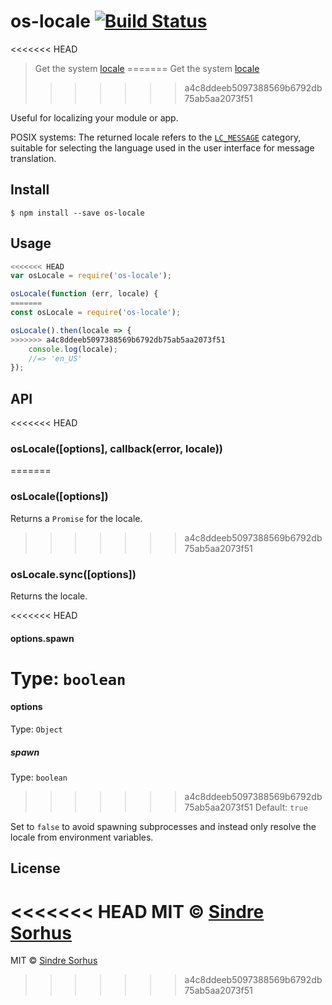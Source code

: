# os-locale [![Build Status](https://travis-ci.org/sindresorhus/os-locale.svg?branch=master)](https://travis-ci.org/sindresorhus/os-locale)

<<<<<<< HEAD
> Get the system [locale](http://en.wikipedia.org/wiki/Locale)
=======
> Get the system [locale](https://en.wikipedia.org/wiki/Locale_(computer_software))
>>>>>>> a4c8ddeeb5097388569b6792db75ab5aa2073f51

Useful for localizing your module or app.

POSIX systems: The returned locale refers to the [`LC_MESSAGE`](http://www.gnu.org/software/libc/manual/html_node/Locale-Categories.html#Locale-Categories) category, suitable for selecting the language used in the user interface for message translation.


## Install

```
$ npm install --save os-locale
```


## Usage

```js
<<<<<<< HEAD
var osLocale = require('os-locale');

osLocale(function (err, locale) {
=======
const osLocale = require('os-locale');

osLocale().then(locale => {
>>>>>>> a4c8ddeeb5097388569b6792db75ab5aa2073f51
	console.log(locale);
	//=> 'en_US'
});
```


## API

<<<<<<< HEAD
### osLocale([options], callback(error, locale))
=======
### osLocale([options])

Returns a `Promise` for the locale.
>>>>>>> a4c8ddeeb5097388569b6792db75ab5aa2073f51

### osLocale.sync([options])

Returns the locale.

<<<<<<< HEAD
#### options.spawn

Type: `boolean`  
=======
#### options

Type: `Object`

##### spawn

Type: `boolean`<br>
>>>>>>> a4c8ddeeb5097388569b6792db75ab5aa2073f51
Default: `true`

Set to `false` to avoid spawning subprocesses and instead only resolve the locale from environment variables.


## License

<<<<<<< HEAD
MIT © [Sindre Sorhus](http://sindresorhus.com)
=======
MIT © [Sindre Sorhus](https://sindresorhus.com)
>>>>>>> a4c8ddeeb5097388569b6792db75ab5aa2073f51
